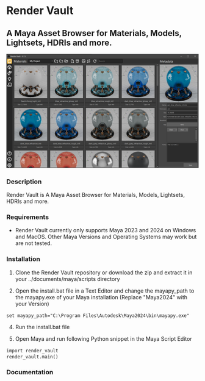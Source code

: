 # Render Vault

## A Maya Asset Browser for Materials, Models, Lightsets, HDRIs and more.

![Screenshot](docs/Render_Vault_Materials.png)

### Description

Render Vault is A Maya Asset Browser for Materials, Models, Lightsets, HDRIs and more.

### Requirements

- Render Vault currently only supports Maya 2023 and 2024 on Windows and MacOS. Other Maya Versions and Operating Systems may work but are not tested.

### Installation

1. Clone the Render Vault repository or download the zip and extract it in your ../documents/maya/scripts directory

2. Open the install.bat file in a Text Editor and change the mayapy_path to the mayapy.exe of your Maya installation (Replace "Maya2024" with your Version)

```shell
set mayapy_path="C:\Program Files\Autodesk\Maya2024\bin\mayapy.exe"
```

4. Run the install.bat file

5. Open Maya and run following Python snippet in the Maya Script Editor

```shell
import render_vault
render_vault.main()
```

### Documentation
